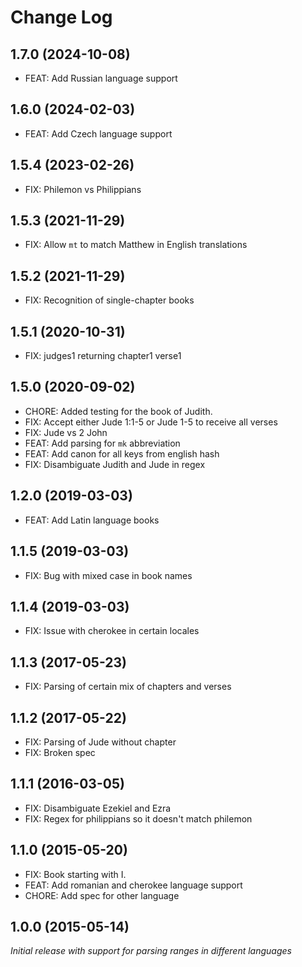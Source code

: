 # Change Log

## 1.7.0 (2024-10-08)

- FEAT: Add Russian language support

## 1.6.0 (2024-02-03)

- FEAT: Add Czech language support

## 1.5.4 (2023-02-26)

- FIX: Philemon vs Philippians

## 1.5.3 (2021-11-29)

- FIX: Allow `mt` to match Matthew in English translations

## 1.5.2 (2021-11-29)

- FIX: Recognition of single-chapter books

## 1.5.1 (2020-10-31)

- FIX: judges1 returning chapter1 verse1

## 1.5.0 (2020-09-02)

- CHORE: Added testing for the book of Judith.
- FIX: Accept either Jude 1:1-5 or Jude 1-5 to receive all verses
- FIX: Jude vs 2 John
- FEAT: Add parsing for `mk` abbreviation
- FEAT: Add canon for all keys from english hash
- FIX: Disambiguate Judith and Jude in regex

## 1.2.0 (2019-03-03)

- FEAT: Add Latin language books

## 1.1.5 (2019-03-03)

- FIX: Bug with mixed case in book names

## 1.1.4 (2019-03-03)

- FIX: Issue with cherokee in certain locales

## 1.1.3 (2017-05-23)

- FIX: Parsing of certain mix of chapters and verses

## 1.1.2 (2017-05-22)

- FIX: Parsing of Jude without chapter
- FIX: Broken spec

## 1.1.1 (2016-03-05)

- FIX: Disambiguate Ezekiel and Ezra
- FIX: Regex for philippians so it doesn't match philemon

## 1.1.0 (2015-05-20)

- FIX: Book starting with I.
- FEAT: Add romanian and cherokee language support
- CHORE: Add spec for other language

## 1.0.0 (2015-05-14)

*Initial release with support for parsing ranges in different languages*
